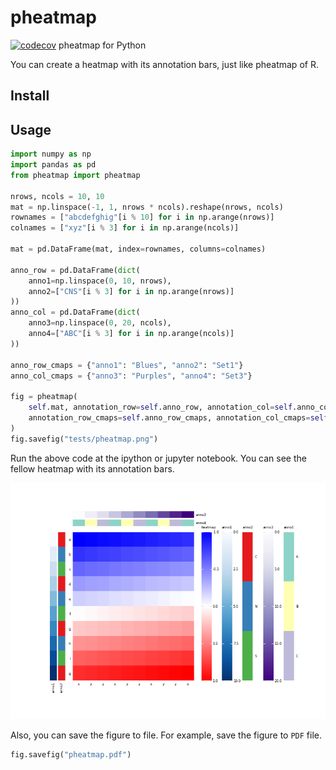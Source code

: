 # pheatmap

[![codecov](https://codecov.io/gh/Ann-Holmes/pheatmap/branch/main/graph/badge.svg?token=MTTRU5NLA8)](https://codecov.io/gh/Ann-Holmes/pheatmap)
pheatmap for Python

You can create a heatmap with its annotation bars, just like pheatmap of R. 

## Install



## Usage

```python
import numpy as np
import pandas as pd
from pheatmap import pheatmap

nrows, ncols = 10, 10
mat = np.linspace(-1, 1, nrows * ncols).reshape(nrows, ncols)
rownames = ["abcdefghig"[i % 10] for i in np.arange(nrows)]
colnames = ["xyz"[i % 3] for i in np.arange(ncols)]

mat = pd.DataFrame(mat, index=rownames, columns=colnames)

anno_row = pd.DataFrame(dict(
    anno1=np.linspace(0, 10, nrows),
    anno2=["CNS"[i % 3] for i in np.arange(nrows)]
))
anno_col = pd.DataFrame(dict(
    anno3=np.linspace(0, 20, ncols),
    anno4=["ABC"[i % 3] for i in np.arange(ncols)]
))

anno_row_cmaps = {"anno1": "Blues", "anno2": "Set1"}
anno_col_cmaps = {"anno3": "Purples", "anno4": "Set3"}

fig = pheatmap(
    self.mat, annotation_row=self.anno_row, annotation_col=self.anno_col,
    annotation_row_cmaps=self.anno_row_cmaps, annotation_col_cmaps=self.anno_col_cmaps
)
fig.savefig("tests/pheatmap.png")
```

Run the above code at the ipython or jupyter notebook. You can see the fellow heatmap with its
annotation bars. 

![heatmap](pic/pheatmap.png)

Also, you can save the figure to file. For example, save the figure to `PDF` file. 

```python
fig.savefig("pheatmap.pdf")
```
